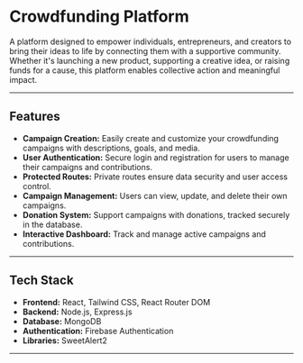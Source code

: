# Crowdfunding Platform

A platform designed to empower individuals, entrepreneurs, and creators to bring their ideas to life by connecting them with a supportive community. Whether it's launching a new product, supporting a creative idea, or raising funds for a cause, this platform enables collective action and meaningful impact.

---

## Features

- **Campaign Creation:** Easily create and customize your crowdfunding campaigns with descriptions, goals, and media.
- **User Authentication:** Secure login and registration for users to manage their campaigns and contributions.
- **Protected Routes:** Private routes ensure data security and user access control.
- **Campaign Management:** Users can view, update, and delete their own campaigns.
- **Donation System:** Support campaigns with donations, tracked securely in the database.
- **Interactive Dashboard:** Track and manage active campaigns and contributions.

---

## Tech Stack

- **Frontend:** React, Tailwind CSS, React Router DOM
- **Backend:** Node.js, Express.js
- **Database:** MongoDB
- **Authentication:** Firebase Authentication
- **Libraries:** SweetAlert2

---



